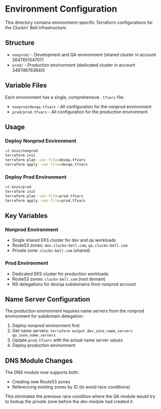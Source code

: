 # Environment Configuration

This directory contains environment-specific Terraform configurations for the Cluckin' Bell infrastructure.

## Structure

- `nonprod/` - Development and QA environment (shared cluster in account 264765154707)
- `prod/` - Production environment (dedicated cluster in account 346746763840)

## Variable Files

Each environment has a single, comprehensive `.tfvars` file:

- `nonprod/devqa.tfvars` - All configuration for the nonprod environment
- `prod/prod.tfvars` - All configuration for the production environment

## Usage

### Deploy Nonprod Environment
```bash
cd envs/nonprod
terraform init
terraform plan -var-file=devqa.tfvars
terraform apply -var-file=devqa.tfvars
```

### Deploy Prod Environment
```bash
cd envs/prod
terraform init
terraform plan -var-file=prod.tfvars
terraform apply -var-file=prod.tfvars
```

## Key Variables

### Nonprod Environment
- Single shared EKS cluster for dev and qa workloads
- Route53 zones: `dev.cluckn-bell.com`, `qa.cluckn-bell.com`
- Private zone: `cluckn-bell.com` (shared)

### Prod Environment
- Dedicated EKS cluster for production workloads
- Route53 zones: `cluckn-bell.com` (root domain)
- NS delegations for dev/qa subdomains from nonprod account

## Name Server Configuration

The production environment requires name servers from the nonprod environment for subdomain delegation:

1. Deploy nonprod environment first
2. Get name servers: `terraform output dev_zone_name_servers qa_zone_name_servers`
3. Update `prod.tfvars` with the actual name server values
4. Deploy production environment

## DNS Module Changes

The DNS module now supports both:
- Creating new Route53 zones
- Referencing existing zones by ID (to avoid race conditions)

This eliminates the previous race condition where the QA module would try to lookup the private zone before the dev module had created it.